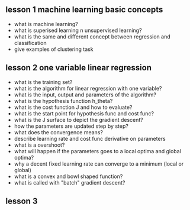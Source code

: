 ## lesson 1 machine learning basic concepts
* what is machine learning?
* what is superised learning n unsupervised learning?
* what is the same and different concept between regression and classification
* give examples of clustering task


## lesson 2 one variable linear regression
* what is the training set?
* what is the algorithm for linear regression with one variable?
* what is the input, output and parameters of the algorithm?
* what is the hypothesis function h_theta?
* what is the cost function J and how to evaluate?
* what is the start point for hypothesis func and cost func?
* what is the J surface to depict the gradient descent?
* how the parameters are updated step by step?
* what does the convergence means?
* describe learning rate and cost func derivative on parameters
* what is a overshoot?
* what will happen if the parameters goes to a local optima and global optima?
* why a decent fixed learning rate can converge to a minimum (local or global)
* what is a convex and bowl shaped function?
* what is called with "batch" gradient descent?

## lesson 3